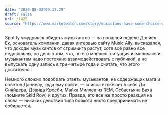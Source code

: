 ```yaml
---
date: "2020-08-03T09:17:29"
draft: False
url: /1425
source: "https://www.marketwatch.com/story/musicians-have-some-choice-words-for-spotify-ceo-danial-ek-who-says-they-should-work-harder-2020-08-02?link=sfmw_tw"
---
```


Spotify умудрился обидеть музыкантов — на прошлой неделе Дэниел Ек, основатель компании, давая интервью сайту Music Ally, высказался, что доходы музыкантов от стриминга растут, хотя все равно все недовольны, но дело в том, что, по его мнению, ситуация изменилась и музыкантам надо постоянно взаимодействовать с публикой, а не выпускать одну запись в три-четыре года и считать, что этого достаточно.

Немного сложно подобрать ответы музыкантов, не содержащих мата и советов Дэниелу, куда ему пойти, — список включает в себя Ди Снайдера, Дэвида Кросби, Майка Миллса из REM, Себастьяна Баха (помните Skid Row) и других. Правда, это все же просто реакция на слова — никаких действий типа бойкота никто предпринимать не собирается.

